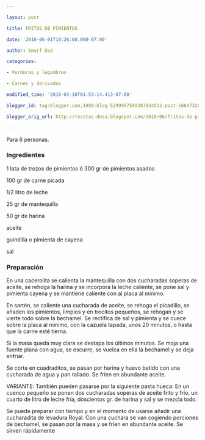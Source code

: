 ```yaml
---

layout: post

title: FRITOS DE PIMIENTOS

date: '2010-06-01T10:26:00.000-07:00'

author: Smurf Dad

categories:

- Verduras y legumbres

- Carnes y derivados

modified_time: '2016-03-16T01:53:14.413-07:00'

blogger_id: tag:blogger.com,1999:blog-5299957599287034512.post-1664732045359684816

blogger_orig_url: http://recetas-desa.blogspot.com/2010/06/fritos-de-pimientos.html

---
```


Para 6 personas.

<h3>Ingredientes</h3>

1 lata de trozos de pimientos ó 300 gr de pimientos asados

100 gr de carne picada

1/2 litro de leche

25 gr de mantequilla

50 gr de harina

aceite

guindilla o pimienta de cayena

sal

<h3>Preparación</h3>

En una cacerolita se calienta la mantequilla con dos cucharadas soperas de aceite, se rehoga la harina y se incorpora la leche caliente, se pone sal y pimienta cayena y se mantiene caliente con al placa al mínimo.

En sartén, se caliente una cucharada de aceite, se rehoga el picadillo, se añaden los pimientos, limpios y en trocitos pequeños, se rehogan y se vierte todo sobre la bechamel. Se rectifica de sal y pimienta y se cuece sobre la placa al mínimo, con la cazuela tapada, unos 20 minutos, o hasta que la carne esté tierna.

Si la masa queda muy clara se destapa los últimos minutos. Se moja una fuente plana con agua, se escurre, se vuelca en ella la bechamel y se deja enfriar.

Se corta en cuadraditos, se pasan por harina y huevo batido con una cucharada de agua y pan rallado. Se fríen en abundante aceite.

VARIANTE: También pueden pasarse por la siguiente pasta hueca: En un cuenco pequeño se ponen dos cucharadas soperas de aceite frito y frío, un cuarto de litro de leche fría, doscientos gr. de harina y sal y se mezcla todo.

Se puede preparar con tiempo y en el momento de usarse añadir una cucharadita de levadura Royal. Con una cuchara se van cogiendo porciones de bechamel, se pasan por la masa y se fríen en abundante aceite. Se sirven rápidamente